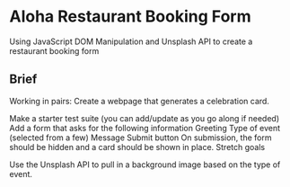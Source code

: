 # Aloha Restaurant Booking Form
 Using JavaScript DOM Manipulation and Unsplash API to create a restaurant booking form

## Brief
Working in pairs: Create a webpage that generates a celebration card.

Make a starter test suite (you can add/update as you go along if needed)
Add a form that asks for the following information
Greeting
Type of event (selected from a few)
Message
Submit button
On submission, the form should be hidden and a card should be shown in place.
Stretch goals

Use the Unsplash API to pull in a background image based on the type of event.
